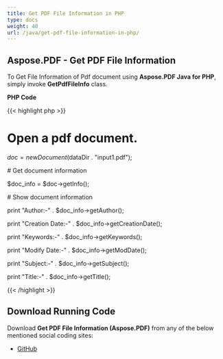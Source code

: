 ```yaml
---
title: Get PDF File Information in PHP
type: docs
weight: 40
url: /java/get-pdf-file-information-in-php/
---
```


## **Aspose.PDF - Get PDF File Information**
To Get File Information of Pdf document using **Aspose.PDF Java for PHP**, simply invoke **GetPdfFileInfo** class.

**PHP Code**

{{< highlight php >}}

 # Open a pdf document.

$doc = new Document($dataDir . "input1.pdf");

\# Get document information

$doc_info = $doc->getInfo();

\# Show document information

print "Author:-" . $doc_info->getAuthor();

print "Creation Date:-" . $doc_info->getCreationDate();

print "Keywords:-" . $doc_info->getKeywords();

print "Modify Date:-" . $doc_info->getModDate();

print "Subject:-" . $doc_info->getSubject();

print "Title:-" . $doc_info->getTitle();


{{< /highlight >}}
## **Download Running Code**
Download **Get PDF File Information (Aspose.PDF)** from any of the below mentioned social coding sites:

- [GitHub](https://github.com/aspose-pdf/Aspose.PDF-for-Java/blob/master/Plugins/Aspose_Pdf_Java_for_PHP/src/Aspose/Pdf/WorkingWithDocumentObject/GetPdfFileInfo.php)
